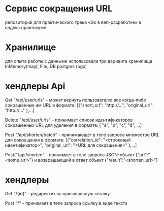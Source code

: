 # Сервис сокращения URL
репозиторий для практического трека «Go в веб-разработке» в яндекс.практикуме

# Хранилище

для опыта работы с данными использовали три варианта хранилища
InMemory(map), File, DB postgres (pgx)

# хендлеры Api

Get "/api/user/urls" - может вернуть пользователю все когда-либо сокращённые им URL в формате:
[{"short_url": "http://...",
"original_url": "http://..."
},...]

Delete "/api/user/urls" - принимает список идентификаторов сокращённых URL для удаления в формате:
[ "a", "b", "c", "d", ...]

Post "/api/shorten/batch" - принимающет в теле запроса множество URL для сокращения в формате:
[{"correlation_id": "<строковый идентификатор>",
"original_url": "<URL для сокращения>"
},...]

Post("/api/shorten" - принимает в теле запроса JSON-объект {"url":"<some_url>"} и возвращающий в ответ объект {"result":"<shorten_url>"} 

# хендлеры 

Get "/{id}" - редиректит на оригинальную ссылку

Post "/" - принимает в теле запроса ссылку в виде текста 
